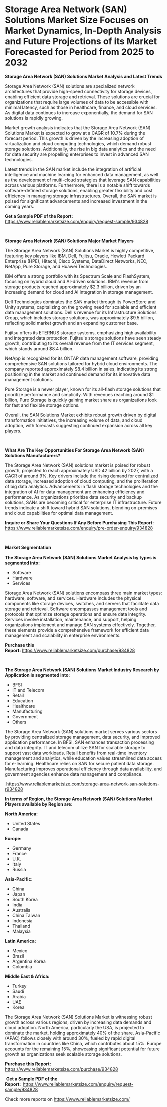 <p><h1>Storage Area Network (SAN) Solutions Market Size Focuses on Market Dynamics, In-Depth Analysis and Future Projections of its Market Forecasted for Period from 2025 to 2032</h1></p><p><strong>Storage Area Network (SAN) Solutions Market Analysis and Latest Trends</strong></p>
<p><p>Storage Area Network (SAN) solutions are specialized network architectures that provide high-speed connectivity for storage devices, enabling efficient data storage and retrieval. These solutions are crucial for organizations that require large volumes of data to be accessible with minimal latency, such as those in healthcare, finance, and cloud services. As digital data continues to increase exponentially, the demand for SAN solutions is rapidly growing.</p><p>Market growth analysis indicates that the Storage Area Network (SAN) Solutions Market is expected to grow at a CAGR of 10.7% during the forecast period. This growth is driven by the increasing adoption of virtualization and cloud computing technologies, which demand robust storage solutions. Additionally, the rise in big data analytics and the need for data security are propelling enterprises to invest in advanced SAN technologies.</p><p>Latest trends in the SAN market include the integration of artificial intelligence and machine learning for enhanced data management, as well as the development of multi-cloud strategies that leverage SAN capabilities across various platforms. Furthermore, there is a notable shift towards software-defined storage solutions, enabling greater flexibility and cost efficiency in managing storage infrastructures. Overall, the SAN market is poised for significant advancements and increased investment in the coming years.</p></p>
<p><strong>Get a Sample PDF of the Report:&nbsp;</strong> <a href="https://www.reliablemarketsize.com/enquiry/request-sample/934828?utm_campaign=2944&utm_medium=2&utm_source=Github&utm_content=ia&utm_term=11032025&utm_id=storage-area-network-san-solutions">https://www.reliablemarketsize.com/enquiry/request-sample/934828</a></p>
<p>&nbsp;</p>
<p><strong>Storage Area Network (SAN) Solutions Major Market Players</strong></p>
<p><p>The Storage Area Network (SAN) Solutions Market is highly competitive, featuring key players like IBM, Dell, Fujitsu, Oracle, Hewlett Packard Enterprise (HPE), Hitachi, Cisco Systems, DataDirect Networks, NEC, NetApp, Pure Storage, and Huawei Technologies.</p><p>IBM offers a strong portfolio with its Spectrum Scale and FlashSystem, focusing on hybrid cloud and AI-driven solutions. IBM's revenue from storage products reached approximately $2.3 billion, driven by an increasing demand for cloud and AI integration in storage management.</p><p>Dell Technologies dominates the SAN market through its PowerStore and Unity systems, capitalizing on the growing need for scalable and efficient data management solutions. Dell's revenue for its Infrastructure Solutions Group, which includes storage solutions, was approximately $9.5 billion, reflecting solid market growth and an expanding customer base.</p><p>Fujitsu offers its ETERNUS storage systems, emphasizing high availability and integrated data protection. Fujitsu's storage solutions have seen steady growth, contributing to its overall revenue from the IT services segment, which stands around $8.4 billion.</p><p>NetApp is recognized for its ONTAP data management software, providing comprehensive SAN solutions tailored for hybrid cloud environments. The company reported approximately $8.4 billion in sales, indicating its strong positioning in the market and continued demand for its innovative data management solutions.</p><p>Pure Storage is a newer player, known for its all-flash storage solutions that prioritize performance and simplicity. With revenues reaching around $1 billion, Pure Storage is quickly gaining market share as organizations look for fast and flexible storage options.</p><p>Overall, the SAN Solutions Market exhibits robust growth driven by digital transformation initiatives, the increasing volume of data, and cloud adoption, with forecasts suggesting continued expansion across all key players.</p></p>
<p>&nbsp;</p>
<p><strong>What Are The Key Opportunities For Storage Area Network (SAN) Solutions Manufacturers?</strong></p>
<p><p>The Storage Area Network (SAN) solutions market is poised for robust growth, projected to reach approximately USD 42 billion by 2027, with a CAGR of around 9%. Key drivers include the rising demand for centralized data storage, increased adoption of cloud computing, and the proliferation of big data analytics. Advancements in flash storage technologies and the integration of AI for data management are enhancing efficiency and performance. As organizations prioritize data security and backup solutions, SANs are becoming critical for enterprise IT infrastructure. Future trends indicate a shift toward hybrid SAN solutions, blending on-premises and cloud capabilities for optimal data management.</p></p>
<p><strong>Inquire or Share Your Questions If Any Before Purchasing This Report:</strong> <a href="https://www.reliablemarketsize.com/enquiry/pre-order-enquiry/934828?utm_campaign=2944&utm_medium=2&utm_source=Github&utm_content=ia&utm_term=11032025&utm_id=storage-area-network-san-solutions">https://www.reliablemarketsize.com/enquiry/pre-order-enquiry/934828</a></p>
<p>&nbsp;</p>
<p><strong>Market Segmentation</strong></p>
<p><strong>The Storage Area Network (SAN) Solutions Market Analysis by types is segmented into:</strong></p>
<p><ul><li>Software</li><li>Hardware</li><li>Services</li></ul></p>
<p><p>Storage Area Network (SAN) solutions encompass three main market types: hardware, software, and services. Hardware includes the physical components like storage devices, switches, and servers that facilitate data storage and retrieval. Software encompasses management tools and protocols that optimize storage operations and ensure data integrity. Services involve installation, maintenance, and support, helping organizations implement and manage SAN systems effectively. Together, these elements provide a comprehensive framework for efficient data management and scalability in enterprise environments.</p></p>
<p><strong>Purchase this Report:&nbsp;</strong><a href="https://www.reliablemarketsize.com/purchase/934828?utm_campaign=2944&utm_medium=2&utm_source=Github&utm_content=ia&utm_term=11032025&utm_id=storage-area-network-san-solutions">https://www.reliablemarketsize.com/purchase/934828</a></p>
<p>&nbsp;</p>
<p><strong>The Storage Area Network (SAN) Solutions Market Industry Research by Application is segmented into:</strong></p>
<p><ul><li>BFSI</li><li>IT and Telecom</li><li>Retail</li><li>Education</li><li>Healthcare</li><li>Manufacturing</li><li>Government</li><li>Others</li></ul></p>
<p><p>The Storage Area Network (SAN) solutions market serves various sectors by providing centralized storage management, data security, and improved application performance. In BFSI, SAN enhances transaction processing and data integrity. IT and telecom utilize SAN for scalable storage to support vast data workloads. Retail benefits from real-time inventory management and analytics, while education values streamlined data access for e-learning. Healthcare relies on SAN for secure patient data storage. Manufacturing improves operational efficiency through data availability, and government agencies enhance data management and compliance.</p></p>
<p><a href="https://www.reliablemarketsize.com/storage-area-network-san-solutions-r934828?utm_campaign=2944&utm_medium=2&utm_source=Github&utm_content=ia&utm_term=11032025&utm_id=storage-area-network-san-solutions">&nbsp;https://www.reliablemarketsize.com/storage-area-network-san-solutions-r934828</a></p>
<p><strong>In terms of Region, the Storage Area Network (SAN) Solutions Market Players available by Region are:</strong></p>
<p>
    <p> <strong> North America: </strong>
        <ul>
            <li>United States</li>
            <li>Canada</li>
        </ul>
        </p> 
    <p> <strong> Europe: </strong>
        <ul>
            <li>Germany</li>
            <li>France</li>
            <li>U.K.</li>
            <li>Italy</li>
            <li>Russia</li>
        </ul>
        </p> 
    <p> <strong> Asia-Pacific: </strong>
        <ul>
            <li>China</li>
            <li>Japan</li>
            <li>South Korea</li>
            <li>India</li>
            <li>Australia</li>
            <li>China Taiwan</li>
            <li>Indonesia</li>
            <li>Thailand</li>
            <li>Malaysia</li>
        </ul>
        </p> 
    <p> <strong> Latin America: </strong>
        <ul>
            <li>Mexico</li>
            <li>Brazil</li>
            <li>Argentina Korea</li>
            <li>Colombia</li>
        </ul>
        </p> 
    <p> <strong> Middle East & Africa: </strong>
        <ul>
            <li>Turkey</li>
            <li>Saudi</li>
            <li>Arabia</li>
            <li>UAE</li>
            <li>Korea</li>
        </ul>
    </p>
    </p>
<p><p>The Storage Area Network (SAN) Solutions Market is witnessing robust growth across various regions, driven by increasing data demands and cloud adoption. North America, particularly the USA, is projected to dominate the market, holding approximately 40% of the share. Asia-Pacific (APAC) follows closely with around 30%, fueled by rapid digital transformation in countries like China, which contributes about 15%. Europe accounts for the remaining 15%, showcasing significant potential for future growth as organizations seek scalable storage solutions.</p></p>
<p><strong>Purchase this Report: </strong><a href="https://www.reliablemarketsize.com/purchase/934828?utm_campaign=2944&utm_medium=2&utm_source=Github&utm_content=ia&utm_term=11032025&utm_id=storage-area-network-san-solutions">https://www.reliablemarketsize.com/purchase/934828</a></p>
<p>&nbsp;<strong>Get a Sample PDF of the Report:&nbsp;&nbsp;</strong><a href="https://www.reliablemarketsize.com/enquiry/request-sample/934828?utm_campaign=2944&utm_medium=2&utm_source=Github&utm_content=ia&utm_term=11032025&utm_id=storage-area-network-san-solutions">https://www.reliablemarketsize.com/enquiry/request-sample/934828</a></p>
<p><strong></strong></p>
<p>Check more reports on <a href="https://www.reliablemarketsize.com/?utm_campaign=2944&utm_medium=2&utm_source=Github&utm_content=ia&utm_term=11032025&utm_id=storage-area-network-san-solutions">https://www.reliablemarketsize.com/</a></p>